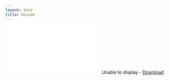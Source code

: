 ```yaml
---
layout: base
title: Resume
---
```


<div id="resume-pdf" class="base">
  <object data="{{ site.baseurl }}/resume/resume.pdf" width="100%" height="800" type="application/pdf">
    <embed src="{{ site.baseurl }}/resume/resume.pdf" type='application/pdf'>
      Unable to display - <a href="{{ site.baseurl }}/resume/resume.pdf">Download</a>
    </embed>
  </object>
</div>

<script defer="defer" type="text/javascript">
var fullElementId = "resume-pdf"
var content = document.getElementById("content");
var fullElement = document.getElementById(fullElementId);
content.style.padding = 0;
content.style.margin = 0;
fullElement.style.height = content.scrollHeight + "px";
</script>
